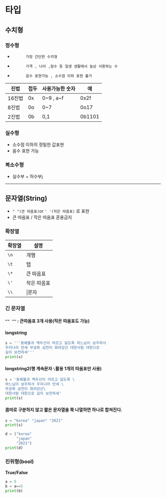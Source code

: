 # 타입

## 수치형

### 정수형

*           가장 간단한 수치형
*           가격 , 나이 ,점수 등 일생 생활에서 늘상 사용하는 수
*           음수 표현가능 , 소수점 이하 표현 불가

| 진법   | 접두 | 사용가능한 숫자 | 예     |
| ------ | ---- | --------------- | ------ |
| 16진법 | 0x   | 0~9 , a~f       | 0x2f   |
| 8진법  | 0o   | 0~7             | 0o17   |
| 2진법  | 0b   | 0,1             | 0b1101 |

### 실수형

* 소수점 이하의 정밀한 값표현
* 음수 표현 가능

### 복소수형

* 실수부 + 허수부j

---

## 문자열(String)

* `" "(큰 따옴표)`or `' '(작은 따옴표)` 로 표현
* 큰 따옴표 / 작은 따옴표 혼용금지

### 확장열

| 확장열 | 설명        |
| ------ | ----------- |
| `\n`   | 개행        |
| `\t`   | 탭          |
| `\*`   | 큰 따옴표   |
| `\'`   | 작은 따옴표 |
| `\\`   | \|문자      |

### 긴 문자열

#### `"" ""` : 큰따옴표 3개 사용(작은 따옴표도 가능)

#### longstring

```python
s = '''동해물과 백두산이 마르고 닳도록 하느님이 보우하사
우리나라 만세 무궁화 삼천리 화려강산 대한사람 대한으로
길이 보전하세'''
print(s)
```

#### longstring2(행 계속문자 `\`활용 1개의 따옴표만 사용)

```python
s = '동해물과 백두산이 마르고 닳도록 \
하느님이 보우하사 우리나라 만세 \
무궁화 삼천리 화려강산\
대한사람 대한으로 길이 보전하세'
print(s)
```

#### 콤마로 구분하지 않고 짧은 문자열을 쭉 나열하면 하나로 합쳐진다.

```python
s = "korea" "japan" "2021"
print(s)

d = ("korea"
     "japan"
     "2021")
print(d)
```



### 진위형(bool)

**True/False**

```python
a = 5
b = a==5
print(b)
```













